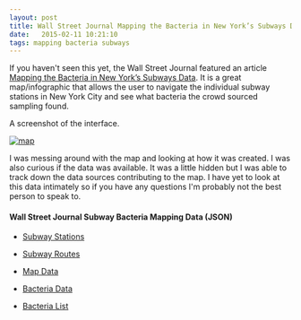 ```yaml
---
layout: post
title: Wall Street Journal Mapping the Bacteria in New York’s Subways Data
date:   2015-02-11 10:21:10
tags: mapping bacteria subways 
---
```


If you haven't seen this yet, the Wall Street Journal featured an article [Mapping the Bacteria in New York’s Subways Data](http://graphics.wsj.com/patho-map/?sel=stn_311). It is a great map/infographic that allows the user to navigate the individual subway stations in New York City and see what bacteria the crowd sourced sampling found.

A screenshot of the interface.

[![map](https://raw.githubusercontent.com/nygeog/nygeog.github.com/master/img/wsj-subway-bacteria.png)](http://graphics.wsj.com/patho-map/?sel=stn_311)

I was messing around with the map and looking at how it was created. I was also curious if the data was available. It was a little hidden but I was able to track down the data sources contributing to the map. I have yet to look at this data intimately so if you have any questions I'm probably not the best person to speak to. 

#### Wall Street Journal Subway Bacteria Mapping Data (JSON)

* [Subway Stations](http://graphics.wsj.com/patho-map/js/stations.json)

* [Subway Routes](http://graphics.wsj.com/patho-map/js/subway_routes.json)

* [Map Data](http://graphics.wsj.com/patho-map/js/mapData.json)

* [Bacteria Data](http://graphics.wsj.com/patho-map/js/bacteriaNameLookup.json)

* [Bacteria List](http://graphics.wsj.com/patho-map/js/bacteria-list.json)